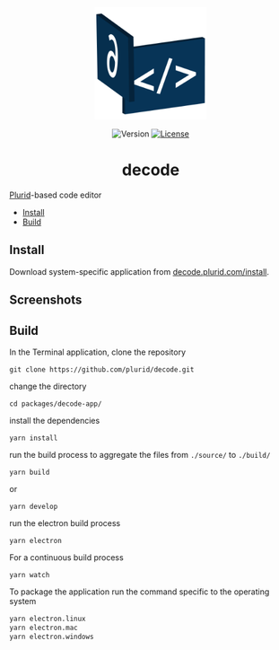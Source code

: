 <p align="center">
    <img src="https://raw.githubusercontent.com/plurid/decode/master/about/identity/decode-logo.png" height="200px">
</p>



<p align="center">
    <img src="https://img.shields.io/badge/version-0.0.1-blue.svg?colorB=000000&style=for-the-badge" alt="Version">
    <a href="https://github.com/plurid/decode/blob/master/LICENSE">
        <img src="https://img.shields.io/badge/license-MIT-blue.svg?colorB=000000&style=for-the-badge" alt="License">
    </a>
</p>



<h1 align="center">
    decode
</h1>

[Plurid](https://github.com/plurid/plurid)-based code editor



+ [Install](#install)
+ [Build](#build)



## Install

Download system-specific application from [decode.plurid.com/install](https://decode.plurid.com/install).



## Screenshots



## Build

In the Terminal application, clone the repository

    git clone https://github.com/plurid/decode.git

change the directory

    cd packages/decode-app/

install the dependencies

    yarn install

run the build process to aggregate the files from `./source/` to `./build/`

    yarn build

or

    yarn develop

run the electron build process

    yarn electron


For a continuous build process

    yarn watch


To package the application run the command specific to the operating system

    yarn electron.linux
    yarn electron.mac
    yarn electron.windows
